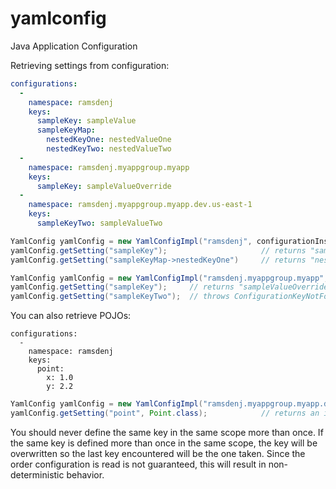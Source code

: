 yamlconfig
==========

Java Application Configuration

Retrieving settings from configuration:

```yaml
configurations:
  -
    namespace: ramsdenj
    keys:
      sampleKey: sampleValue
      sampleKeyMap:
        nestedKeyOne: nestedValueOne
        nestedKeyTwo: nestedValueTwo
  -
    namespace: ramsdenj.myappgroup.myapp
    keys:
      sampleKey: sampleValueOverride
  -
    namespace: ramsdenj.myappgroup.myapp.dev.us-east-1
    keys:
      sampleKeyTwo: sampleValueTwo
```

```java
YamlConfig yamlConfig = new YamlConfigImpl("ramsdenj", configurationInstanceProvider);
yamlConfig.getSetting("sampleKey");                     // returns "sampleValue"
yamlConfig.getSetting("sampleKeyMap->nestedKeyOne")     // returns "nestedValueOne"
```

```java
YamlConfig yamlConfig = new YamlConfigImpl("ramsdenj.myappgroup.myapp", configurationInstanceProvider);
yamlConfig.getSetting("sampleKey");     // returns "sampleValueOverride"
yamlConfig.getSetting("sampleKeyTwo");  // throws ConfigurationKeyNotFoundException
```

You can also retrieve POJOs:
```
configurations:
  -
    namespace: ramsdenj
    keys:
      point:
        x: 1.0
        y: 2.2
```

```java
YamlConfig yamlConfig = new YamlConfigImpl("ramsdenj.myappgroup.myapp.dev", configurationInstanceProvider);
yamlConfig.getSetting("point", Point.class);            // returns an instance of Point.
```

You should never define the same key in the same scope more than once.  If the
same key is defined more than once in the same scope, the key will be overwritten
so the last key encountered will be the one taken.  Since the order configuration
is read is not guaranteed, this will result in non-deterministic behavior.